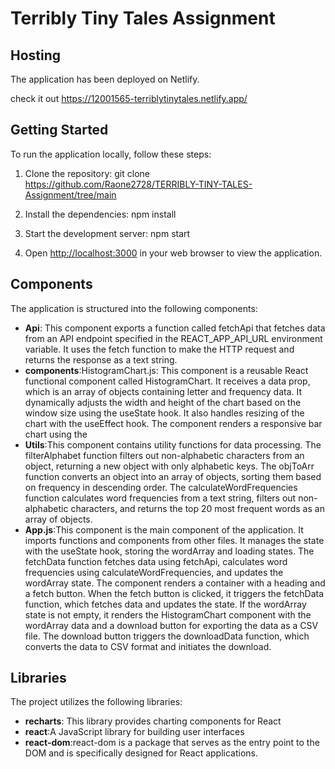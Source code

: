# Terribly Tiny Tales Assignment

## Hosting

The application has been deployed on Netlify. 

check it out https://12001565-terriblytinytales.netlify.app/

## Getting Started

To run the application locally, follow these steps:

1. Clone the repository: git clone https://github.com/Raone2728/TERRIBLY-TINY-TALES-Assignment/tree/main

2. Install the dependencies: npm install

3. Start the development server: npm start

4. Open [http://localhost:3000](http://localhost:3000) in your web browser to view the application.

## Components

The application is structured into the following components:

- **Api**: This component exports a function called fetchApi that fetches data from an API endpoint specified in the REACT_APP_API_URL environment variable. It uses the fetch function to make the HTTP request and returns the response as a text string.
- **components**:HistogramChart.js: This component is a reusable React functional component called HistogramChart. It receives a data prop, which is an array of objects containing letter and frequency data. It dynamically adjusts the width and height of the chart based on the window size using the useState hook. It also handles resizing of the chart with the useEffect hook. The component renders a responsive bar chart using the 
- **Utils**:This component contains utility functions for data processing. The filterAlphabet function filters out non-alphabetic characters from an object, returning a new object with only alphabetic keys. The objToArr function converts an object into an array of objects, sorting them based on frequency in descending order. The calculateWordFrequencies function calculates word frequencies from a text string, filters out non-alphabetic characters, and returns the top 20 most frequent words as an array of objects.
- **App.js**:This component is the main component of the application. It imports functions and components from other files. It manages the state with the useState hook, storing the wordArray and loading states. The fetchData function fetches data using fetchApi, calculates word frequencies using calculateWordFrequencies, and updates the wordArray state. The component renders a container with a heading and a fetch button. When the fetch button is clicked, it triggers the fetchData function, which fetches data and updates the state. If the wordArray state is not empty, it renders the HistogramChart component with the wordArray data and a download button for exporting the data as a CSV file. The download button triggers the downloadData function, which converts the data to CSV format and initiates the download.

## Libraries 

The project utilizes the following libraries:

- **recharts**: This library provides charting components for React
- **react**:A JavaScript library for building user interfaces
- **react-dom**:react-dom is a package that serves as the entry point to the DOM and is specifically designed for React applications. 

 



